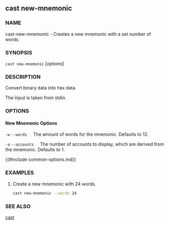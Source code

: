 ## cast new-mnemonic

### NAME

cast-new-mnemonic - Creates a new mnemonic with a set number of words.

### SYNOPSIS

``cast new-mnemonic`` [*options*]

### DESCRIPTION

Convert binary data into hex data.

The input is taken from stdin.

### OPTIONS

#### New Mnemonic Options

`-w`
`--words`
&nbsp;&nbsp;&nbsp;&nbsp;The amount of words for the mnemonic. Defaults to 12.

`-a`
`--accounts`
&nbsp;&nbsp;&nbsp;&nbsp;The number of accounts to display, which are derived from the mnemonic. Defaults to 1.

{{#include common-options.md}}

### EXAMPLES

1. Create a new mnemonic with 24 words.
    ```sh
    cast new-mnemonic --words 24
    ```

### SEE ALSO

[cast](./cast.md)
